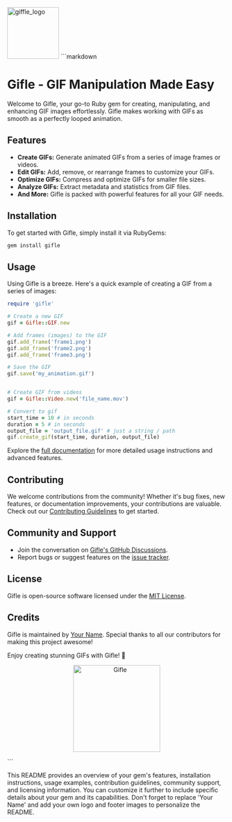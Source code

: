 <img width="119" alt="giffle_logo" src="https://github.com/teralad/gifle/assets/26215157/6cd311dd-cc60-410a-af9f-2b1e702b908a">
```markdown


# Gifle - GIF Manipulation Made Easy

Welcome to Gifle, your go-to Ruby gem for creating, manipulating, and enhancing GIF images effortlessly. Gifle makes working with GIFs as smooth as a perfectly looped animation.

## Features

- **Create GIFs:** Generate animated GIFs from a series of image frames or videos.
- **Edit GIFs:** Add, remove, or rearrange frames to customize your GIFs.
- **Optimize GIFs:** Compress and optimize GIFs for smaller file sizes.
- **Analyze GIFs:** Extract metadata and statistics from GIF files.
- **And More:** Gifle is packed with powerful features for all your GIF needs.

## Installation

To get started with Gifle, simply install it via RubyGems:

```bash
gem install gifle
```

## Usage

Using Gifle is a breeze. Here's a quick example of creating a GIF from a series of images:

```ruby
require 'gifle'

# Create a new GIF
gif = Gifle::GIF.new

# Add frames (images) to the GIF
gif.add_frame('frame1.png')
gif.add_frame('frame2.png')
gif.add_frame('frame3.png')

# Save the GIF
gif.save('my_animation.gif')


# Create GIF from videos
gif = Gifle::Video.new('file_name.mov')

# Convert to gif
start_time = 10 # in seconds
duration = 5 # in seconds
output_file = 'output_file.gif' # just a string / path
gif.create_gif(start_time, duration, output_file)
```

Explore the [full documentation](https://github.com/teralad/gifle/wiki) for more detailed usage instructions and advanced features.

## Contributing

We welcome contributions from the community! Whether it's bug fixes, new features, or documentation improvements, your contributions are valuable. Check out our [Contributing Guidelines](CONTRIBUTING.md) to get started.

## Community and Support

- Join the conversation on [Gifle's GitHub Discussions](https://github.com/teralad/gifle/discussions).
- Report bugs or suggest features on the [issue tracker](https://github.com/teralad/gifle/issues).

## License

Gifle is open-source software licensed under the [MIT License](LICENSE).

## Credits

Gifle is maintained by [Your Name](https://github.com/teralad). Special thanks to all our contributors for making this project awesome!

Enjoy creating stunning GIFs with Gifle! 🎉

<p align="center">
  <a href="https://github.com/teralad/gifle"><img src="gifle_footer.png" alt="Gifle" width="200"></a>
</p>
```

This README provides an overview of your gem's features, installation instructions, usage examples, contribution guidelines, community support, and licensing information. You can customize it further to include specific details about your gem and its capabilities. Don't forget to replace 'Your Name' and add your own logo and footer images to personalize the README.
